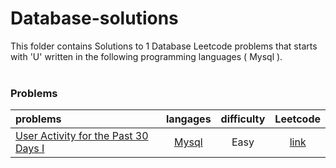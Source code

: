 # Database-solutions
This folder contains Solutions to 1 Database Leetcode problems that starts with 'U' written in the following programming languages ( Mysql ).<br><br>
### Problems ###
|problems|langages|difficulty|Leetcode|
|:-------|:------:|:--------:|:------:|
|[User Activity for the Past 30 Days I](./scripts/database/U/User%20Activity%20for%20the%20Past%2030%20Days%20I/)|[Mysql](./scripts/database/U/User%20Activity%20for%20the%20Past%2030%20Days%20I/User%20Activity%20for%20the%20Past%2030%20Days%20I.sql)|Easy|[link](https://leetcode.com/problems/user-activity-for-the-past-30-days-i)|